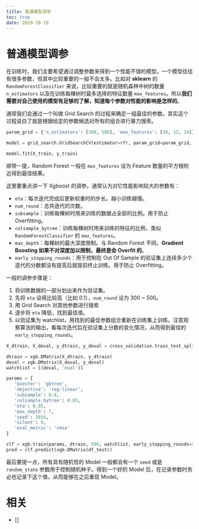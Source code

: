 ```yaml
---
title: 普通模型调参
toc: true
date: 2019-10-18
---
```

# 普通模型调参


在训练时，我们主要希望通过调整参数来得到一个性能不错的模型。一个模型往往有很多参数，但其中比较重要的一般不会太多。比如对 **sklearn** 的 `RandomForestClassifier` 来说，比较重要的就是随机森林中树的数量 `n_estimators` 以及在训练每棵树时最多选择的特征数量 `max_features`。所以**我们需要对自己使用的模型有足够的了解，知道每个参数对性能的影响是怎样的**。

通常我们会通过一个叫做 Grid Search 的过程来确定一组最佳的参数。其实这个过程说白了就是根据给定的参数候选对所有的组合进行暴力搜索。


```py
param_grid = {'n_estimators': [300, 500], 'max_features': [10, 12, 14]}

model = grid_search.GridSearchCV(estimator=rfr, param_grid=param_grid, n_jobs=1, cv=10, verbose=20, scoring=RMSE)

model.fit(X_train, y_train)
```



顺带一提，Random Forest 一般在 `max_features` 设为 Feature 数量的平方根附近得到最佳结果。

这里要重点讲一下 Xgboost 的调参。通常认为对它性能影响较大的参数有：

- `eta`：每次迭代完成后更新权重时的步长。越小训练越慢。
- `num_round`：总共迭代的次数。
- `subsample`：训练每棵树时用来训练的数据占全部的比例。用于防止 Overfitting。
- `colsample_bytree`：训练每棵树时用来训练的特征的比例，类似 `RandomForestClassifier` 的 `max_features`。
- `max_depth`：每棵树的最大深度限制。与 Random Forest 不同，**Gradient Boosting 如果不对深度加以限制，最终是会 Overfit 的**。
- `early_stopping_rounds`：用于控制在 Out Of Sample 的验证集上连续多少个迭代的分数都没有提高后就提前终止训练。用于防止 Overfitting。

一般的调参步骤是：

1. 将训练数据的一部分划出来作为验证集。
2. 先将 `eta` 设得比较高（比如 0.1），`num_round` 设为 300 ~ 500。
3. 用 Grid Search 对其他参数进行搜索
4. 逐步将 `eta` 降低，找到最佳值。
5. 以验证集为 watchlist，用找到的最佳参数组合重新在训练集上训练。注意观察算法的输出，看每次迭代后在验证集上分数的变化情况，从而得到最佳的 `early_stopping_rounds`。


```py
X_dtrain, X_deval, y_dtrain, y_deval = cross_validation.train_test_split(X_train, y_train, random_state=1026, test_size=0.3)

dtrain = xgb.DMatrix(X_dtrain, y_dtrain)
deval = xgb.DMatrix(X_deval, y_deval)
watchlist = [(deval, 'eval')]

params = {
   'booster': 'gbtree',
   'objective': 'reg:linear',
   'subsample': 0.8,
   'colsample_bytree': 0.85,
   'eta': 0.05,
   'max_depth': 7,
   'seed': 2016,
   'silent': 0,
   'eval_metric': 'rmse'
}

clf = xgb.train(params, dtrain, 500, watchlist, early_stopping_rounds=50)
pred = clf.predict(xgb.DMatrix(df_test))
```


最后要提一点，所有具有随机性的 Model 一般都会有一个 `seed` 或是 `random_state` 参数用于控制随机种子。得到一个好的 Model 后，在记录参数时务必也记录下这个值，从而能够在之后重现 Model。



# 相关

- []
